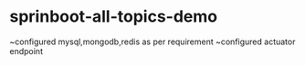 # sprinboot-all-topics-demo

~configured mysql,mongodb,redis as per requirement
~configured actuator endpoint
